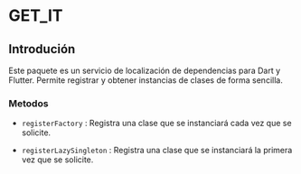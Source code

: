 # GET_IT

## Introdución

Este paquete es un servicio de localización de dependencias para Dart y Flutter. Permite registrar y obtener instancias de clases de forma sencilla.

### Metodos

- `registerFactory` : Registra una clase que se instanciará cada vez que se solicite.

- `registerLazySingleton` : Registra una clase que se instanciará la primera vez que se solicite.
